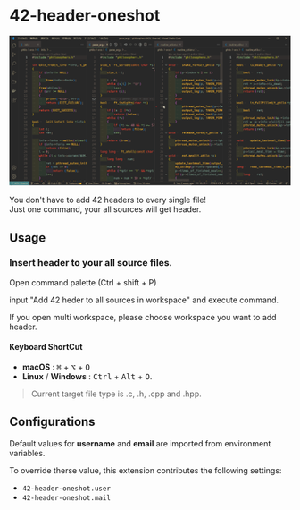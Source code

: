 # 42-header-oneshot

![demo.gif](https://raw.githubusercontent.com/nakamo326/42-header-oneshot/main/demo.gif)

You don't have to add 42 headers to every single file!\
Just one command, your all sources will get header.

## Usage

### Insert header to your all source files.

Open command palette (Ctrl + shift + P)

input "Add 42 heder to all sources in workspace" and execute command.

If you open multi workspace, please choose workspace you want to add header.

#### Keyboard ShortCut

- **macOS** : <kbd>⌘</kbd> + <kbd>⌥</kbd> + <kbd>O</kbd>
- **Linux** / **Windows** : <kbd>Ctrl</kbd> + <kbd>Alt</kbd> + <kbd>O</kbd>.

> Current target file type is .c, .h, .cpp and .hpp.

## Configurations

Default values for **username** and **email** are imported from environment variables.

To override therse value, this extension contributes the following settings:

- `42-header-oneshot.user`
- `42-header-oneshot.mail`
